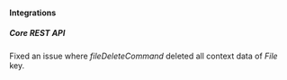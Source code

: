 
#### Integrations

##### Core REST API
Fixed an issue where *fileDeleteCommand* deleted all context data of *File* key.